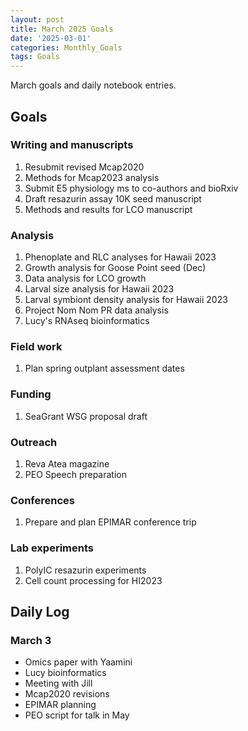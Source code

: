 ```yaml
---
layout: post
title: March 2025 Goals
date: '2025-03-01'
categories: Monthly_Goals
tags: Goals
---
```


March goals and daily notebook entries. 

## Goals  

### Writing and manuscripts 
              
1. Resubmit revised Mcap2020
2. Methods for Mcap2023 analysis
3. Submit E5 physiology ms to co-authors and bioRxiv 
4. Draft resazurin assay 10K seed manuscript
5. Methods and results for LCO manuscript 

### Analysis

1. Phenoplate and RLC analyses for Hawaii 2023
2. Growth analysis for Goose Point seed (Dec)
3. Data analysis for LCO growth 
4. Larval size analysis for Hawaii 2023
5. Larval symbiont density analysis for Hawaii 2023
6. Project Nom Nom PR data analysis 
7. Lucy's RNAseq bioinformatics 

### Field work 

1. Plan spring outplant assessment dates

### Funding

1. SeaGrant WSG proposal draft 

### Outreach 

1. Reva Atea magazine 
2. PEO Speech preparation 

### Conferences 

1. Prepare and plan EPIMAR conference trip 

### Lab experiments 

1. PolyIC resazurin experiments 
2. Cell count processing for HI2023

## **Daily Log**   

### March 3

- Omics paper with Yaamini
- Lucy bioinformatics 
- Meeting with Jill 
- Mcap2020 revisions 
- EPIMAR planning 
- PEO script for talk in May 

